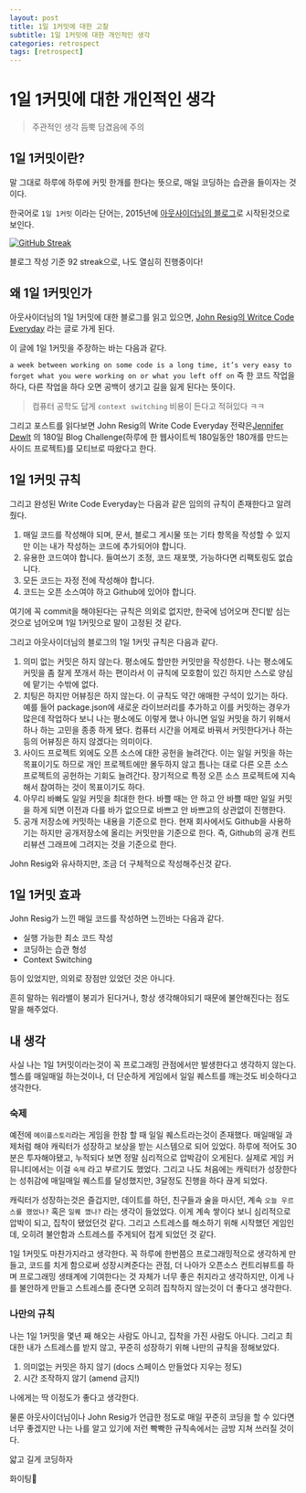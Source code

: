 ```yaml
---
layout: post
title: 1일 1커밋에 대한 고찰
subtitle: 1일 1커밋에 대한 개인적인 생각
categories: retrospect
tags: [retrospect]
---
```


# 1일 1커밋에 대한 개인적인 생각

> 주관적인 생각 듬뿍 담겼음에 주의

## 1일 1커밋이란?

말 그대로 하루에 하루에 커밋 한개를 한다는 뜻으로, 매일 코딩하는 습관을 들이자는 것이다.

한국어로 `1일 1커밋` 이라는 단어는, 2015년에 [아웃사이더님의 블로그](https://blog.outsider.ne.kr/1141)로 시작된것으로 보인다.

[![GitHub Streak](https://streak-stats.demolab.com?user=071yoon)](https://github.com/071yoon)

블로그 작성 기준 92 streak으로, 나도 열심히 진행중이다!

## 왜 1일 1커밋인가

아웃사이더님의 1일 1커밋에 대한 블로그를 읽고 있으면, [John Resig의 Writce Code Everyday](https://johnresig.com/blog/write-code-every-day/) 라는 글로 가게 된다.

이 글에 1일 1커밋을 주장하는 바는 다음과 같다.

`a week between working on some code is a long time, it’s very easy to forget what you were working on or what you left off on` 즉 한 코드 작업을 하다, 다른 작업을 하다 오면 공백이 생기고 길을 잃게 된다는 뜻이다.

> 컴퓨터 공학도 답게 `context switching` 비용이 든다고 적혀있다 ㅋㅋ

그리고 포스트를 읽다보면 John Resig의 Write Code Everyday 전략은[Jennifer Dewlt](https://jenniferdewalt.com/) 의 180일 Blog Challenge(하루에 한 웹사이트씩 180일동안 180개를 만드는 사이드 프로젝트)를 모티브로 따왔다고 한다.

## 1일 1커밋 규칙

그리고 완성된 Write Code Everyday는 다음과 같은 임의의 규칙이 존재한다고 알려줬다.

1. 매일 코드를 작성해야 되며, 문서, 블로그 게시물 또는 기타 항목을 작성할 수 있지만 이는 내가 작성하는 코드에 추가되어야 합니다.
2. 유용한 코드여야 합니다. 들여쓰기 조정, 코드 재포맷, 가능하다면 리팩토링도 없습니다.
3. 모든 코드는 자정 전에 작성해야 합니다.
4. 코드는 오픈 소스여야 하고 Github에 있어야 합니다.

여기에 꼭 commit을 해야된다는 규칙은 의외로 없지만, 한국에 넘어오며 잔디밭 심는것으로 넘어오며 1일 1커밋으로 말이 고정된 것 같다.

그리고 아웃사이더님의 블로그의 1일 1커밋 규칙은 다음과 같다.

1. 의미 없는 커밋은 하지 않는다. 평소에도 할만한 커밋만을 작성한다. 나는 평소에도 커밋을 좀 잘게 쪼개서 하는 편이라서 이 규칙에 모호함이 있긴 하지만 스스로 양심에 맡기는 수밖에 없다.
2. 치팅은 하지만 어뷰징은 하지 않는다. 이 규칙도 약간 애매한 구석이 있기는 하다. 예를 들어 package.json에 새로운 라이브러리를 추가하고 이를 커밋하는 경우가 많은데 작업하다 보니 나는 평소에도 이렇게 했나 아니면 일일 커밋을 하기 위해서 하나 하는 고민을 종종 하게 됐다. 컴퓨터 시간을 어제로 바꿔서 커밋한다거나 하는 등의 어뷰징은 하지 않겠다는 의미이다.
3. 사이드 프로젝트 외에도 오픈 소스에 대한 공헌을 늘려간다. 이는 일일 커밋을 하는 목표이기도 하므로 개인 프로젝트에만 몰두하지 않고 틈나는 대로 다른 오픈 소스 프로젝트의 공헌하는 기회도 늘려간다. 장기적으로 특정 오픈 소스 프로젝트에 지속해서 참여하는 것이 목표이기도 하다.
4. 아무리 바빠도 일일 커밋을 최대한 한다. 바쁠 때는 안 하고 안 바쁠 때만 일일 커밋을 하게 되면 이전과 다를 바가 없으므로 바쁘고 안 바쁘고의 상관없이 진행한다.
5. 공개 저장소에 커밋하는 내용을 기준으로 한다. 현재 회사에서도 Github을 사용하기는 하지만 공개저장소에 올리는 커밋만을 기준으로 한다. 즉, Github의 공개 컨트리뷰션 그래프에 그려지는 것을 기준으로 한다.

John Resig와 유사하지만, 조금 더 구체적으로 작성해주신것 같다.

## 1일 1커밋 효과

John Resig가 느낀 매일 코드를 작성하면 느낀바는 다음과 같다.

- 실행 가능한 최소 코드 작성
- 코딩하는 습관 형성
- Context Switching

등이 있었지만, 의외로 장점만 있었던 것은 아니다.

흔히 말하는 워라밸이 붕괴가 된다거나, 항상 생각해야되기 때문에 불안해진다는 점도 말을 해주었다.

## 내 생각

사실 나는 1일 1커밋이라는것이 꼭 프로그래밍 관점에서만 발생한다고 생각하지 않는다. 헬스를 매일매일 하는것이나, 더 단순하게 게임에서 일일 퀘스트를 깨는것도 비슷하다고 생각한다.

### 숙제

예전에 `메이플스토리`라는 게임을 한참 할 때 일일 퀘스트라는것이 존재했다. 매일매일 과제처럼 해야 캐릭터가 성장하고 보상을 받는 시스템으로 되어 있었다. 하루에 적어도 30분은 투자해야됐고, 누적되다 보면 정말 심리적으로 압박감이 오게된다. 실제로 게임 커뮤니티에서는 이걸 `숙제` 라고 부르기도 했었다. 그리고 나도 처음에는 캐릭터가 성장한다는 성취감에 매일매일 퀘스트를 달성했지만, 3달정도 진행을 하다 끊게 되었다.

캐릭터가 성장하는것은 즐겁지만, 데이트를 하던, 친구들과 술을 마시던, 계속 `오늘 우르스를 했었나?` 혹은 `일퀘 깼나?` 라는 생각이 들었었다. 이게 계속 쌓이다 보니 심리적으로 압박이 되고, 집착이 됐었던것 같다. 그리고 스트레스를 해소하기 위해 시작했던 게임인데, 오히려 불안함과 스트레스를 주게되어 접게 되었던 것 같다.

1일 1커밋도 마찬가지라고 생각한다. 꼭 하루에 한번쯤으 프로그래밍적으로 생각하게 만들고, 코드를 치게 함으로써 성장시켜준다는 관점, 더 나아가 오픈소스 컨트리뷰트를 하며 프로그래밍 생태계에 기여한다는 것 자체가 너무 좋은 취지라고 생각하지만, 이게 나를 불안하게 만들고 스트레스를 준다면 오히려 집착하지 않는것이 더 좋다고 생각한다.

### 나만의 규칙

나는 1일 1커밋을 몇년 째 해오는 사람도 아니고, 집착을 가진 사람도 아니다. 그리고 최대한 내가 스트레스를 받지 않고, 꾸준히 성장하기 위해 나만의 규칙을 정해보았다.

1. 의미없는 커밋은 하지 않기 (docs 스페이스 만들었다 지우는 정도)
2. 시간 조작하지 않기 (amend 금지!)

나에게는 딱 이정도가 좋다고 생각한다.

물론 아웃사이더님이나 John Resig가 언급한 정도로 매일 꾸준히 코딩을 할 수 있다면 너무 좋겠지만 나는 나를 알고 있기에 저런 빡빡한 규칙속에서는 금방 지쳐 쓰러질 것이다.

얇고 길게 코딩하자

화이팅👻

